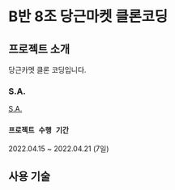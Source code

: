 # B반 8조 당근마켓 클론코딩



## 프로젝트 소개

당근카멧 클론 코딩입니다.

### S.A. 
[S.A.](https://www.notion.so/8-00adac21af6d49699787e1bd1b5774c7) 

### `프로젝트 수행 기간`
2022.04.15 ~ 2022.04.21 (7일)


## 사용 기술

